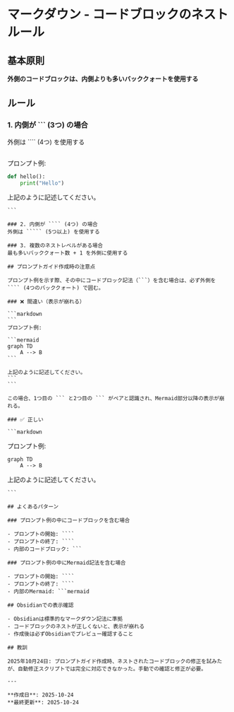 # マークダウン - コードブロックのネストルール

## 基本原則

**外側のコードブロックは、内側よりも多いバッククォートを使用する**

## ルール

### 1. 内側が ``` (3つ) の場合
外側は ```` (4つ) を使用する

```markdown
````
プロンプト例:

```python
def hello():
    print("Hello")
```

上記のように記述してください。
````
```

### 2. 内側が ```` (4つ) の場合
外側は ````` (5つ以上) を使用する

### 3. 複数のネストレベルがある場合
最も多いバッククォート数 + 1 を外側に使用する

## プロンプトガイド作成時の注意点

プロンプト例を示す際、その中にコードブロック記法（```）を含む場合は、必ず外側を ```` (4つのバッククォート) で囲む。

### ❌ 間違い（表示が崩れる）

```markdown
```
プロンプト例:

```mermaid
graph TD
    A --> B
```

上記のように記述してください。
```
```

この場合、1つ目の ``` と2つ目の ``` がペアと認識され、Mermaid部分以降の表示が崩れる。

### ✅ 正しい

```markdown
````
プロンプト例:

```mermaid
graph TD
    A --> B
```

上記のように記述してください。
````
```

## よくあるパターン

### プロンプト例の中にコードブロックを含む場合

- プロンプトの開始: ````
- プロンプトの終了: ````
- 内部のコードブロック: ```

### プロンプト例の中にMermaid記法を含む場合

- プロンプトの開始: ````
- プロンプトの終了: ````
- 内部のMermaid: ```mermaid

## Obsidianでの表示確認

- Obsidianは標準的なマークダウン記法に準拠
- コードブロックのネストが正しくないと、表示が崩れる
- 作成後は必ずObsidianでプレビュー確認すること

## 教訓

2025年10月24日: プロンプトガイド作成時、ネストされたコードブロックの修正を試みたが、自動修正スクリプトでは完全に対応できなかった。手動での確認と修正が必要。

---

**作成日**: 2025-10-24
**最終更新**: 2025-10-24
